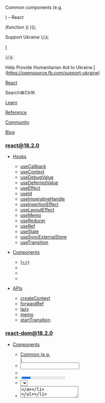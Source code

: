 Common components (e.g. <div>) – React

(function () )();

Support Ukraine 🇺🇦

[

🇺🇦

Help Provide Humanitarian Aid to Ukraine.](https://opensource.fb.com/support-ukraine)

[React](../../../index.html)

Search⌘CtrlK

[Learn](../../../learn.html)

[Reference](../../react.html)

[Community](../../../community.html)

[Blog](../../../blog.html)

[](https://github.com/facebook/react/releases)

### react@18.2.0

*   [Hooks](../../react.html "Hooks")
    
    *   [useCallback](../../react/useCallback.html "useCallback")
    *   [useContext](../../react/useContext.html "useContext")
    *   [useDebugValue](../../react/useDebugValue.html "useDebugValue")
    *   [useDeferredValue](../../react/useDeferredValue.html "useDeferredValue")
    *   [useEffect](../../react/useEffect.html "useEffect")
    *   [useId](../../react/useId.html "useId")
    *   [useImperativeHandle](../../react/useImperativeHandle.html "useImperativeHandle")
    *   [useInsertionEffect](../../react/useInsertionEffect.html "useInsertionEffect")
    *   [useLayoutEffect](../../react/useLayoutEffect.html "useLayoutEffect")
    *   [useMemo](../../react/useMemo.html "useMemo")
    *   [useReducer](../../react/useReducer.html "useReducer")
    *   [useRef](../../react/useRef.html "useRef")
    *   [useState](../../react/useState.html "useState")
    *   [useSyncExternalStore](../../react/useSyncExternalStore.html "useSyncExternalStore")
    *   [useTransition](../../react/useTransition.html "useTransition")
    
*   [Components](../../react/components.html "Components")
    
    *   [<Fragment> (<>)](../../react/Fragment.html "<Fragment> (<>)")
    *   [<Profiler>](../../react/Profiler.html "<Profiler>")
    *   [<StrictMode>](../../react/StrictMode.html "<StrictMode>")
    *   [<Suspense>](../../react/Suspense.html "<Suspense>")
    
*   [APIs](../../react/apis.html "APIs")
    
    *   [createContext](../../react/createContext.html "createContext")
    *   [forwardRef](../../react/forwardRef.html "forwardRef")
    *   [lazy](../../react/lazy.html "lazy")
    *   [memo](../../react/memo.html "memo")
    *   [startTransition](../../react/startTransition.html "startTransition")
    

### react-dom@18.2.0

*   [Components](../components.html "Components")
    
    *   [Common (e.g. <div>)](common.html "Common (e.g. <div>)")
    *   [<input>](input.html "<input>")
    *   [<option>](option.html "<option>")
    *   [<progress>](progress.html "<progress>")
    *   [<select>](select.html "<select>")
    *   [<textarea>](textarea.html "<textarea>")
    
*   [APIs](../../react-dom.html "APIs")
    
    *   [createPortal](../createPortal.html "createPortal")
    *   [flushSync](../flushSync.html "flushSync")
    *   [findDOMNode](../findDOMNode.html "findDOMNode")
    *   [hydrate](../hydrate.html "hydrate")
    *   [render](../render.html "render")
    *   [unmountComponentAtNode](../unmountComponentAtNode.html "unmountComponentAtNode")
    
*   [Client APIs](../client.html "Client APIs")
    
    *   [createRoot](../client/createRoot.html "createRoot")
    *   [hydrateRoot](../client/hydrateRoot.html "hydrateRoot")
    
*   [Server APIs](../server.html "Server APIs")
    
    *   [renderToNodeStream](../server/renderToNodeStream.html "renderToNodeStream")
    *   [renderToPipeableStream](../server/renderToPipeableStream.html "renderToPipeableStream")
    *   [renderToReadableStream](../server/renderToReadableStream.html "renderToReadableStream")
    *   [renderToStaticMarkup](../server/renderToStaticMarkup.html "renderToStaticMarkup")
    *   [renderToStaticNodeStream](../server/renderToStaticNodeStream.html "renderToStaticNodeStream")
    *   [renderToString](../server/renderToString.html "renderToString")
    

### Legacy APIs

*   [Legacy React APIs](../../react/legacy.html "Legacy React APIs")
    
    *   [Children](../../react/Children.html "Children")
    *   [cloneElement](../../react/cloneElement.html "cloneElement")
    *   [Component](../../react/Component.html "Component")
    *   [createElement](../../react/createElement.html "createElement")
    *   [createFactory](../../react/createFactory.html "createFactory")
    *   [createRef](../../react/createRef.html "createRef")
    *   [isValidElement](../../react/isValidElement.html "isValidElement")
    *   [PureComponent](../../react/PureComponent.html "PureComponent")
    

Is this page useful?

[API Reference](../../react.html)

[Components](../components.html)

Common components (e.g. <div>)[](#undefined "Link for this heading")
====================================================================

All built-in browser components, such as [`<div>`](https://developer.mozilla.org/en-US/docs/Web/HTML/Element/div), support some common props and events.

*   [Reference](#reference)
    *   [Common components (e.g. `<div>`)](#common)
    *   [`ref` callback function](#ref-callback)
    *   [React event object](#react-event-object)
    *   [`AnimationEvent` handler function](#animationevent-handler)
    *   [`ClipboardEvent` handler function](#clipboadevent-handler)
    *   [`CompositionEvent` handler function](#compositionevent-handler)
    *   [`DragEvent` handler function](#dragevent-handler)
    *   [`FocusEvent` handler function](#focusevent-handler)
    *   [`Event` handler function](#event-handler)
    *   [`InputEvent` handler function](#inputevent-handler)
    *   [`KeyboardEvent` handler function](#keyboardevent-handler)
    *   [`MouseEvent` handler function](#mouseevent-handler)
    *   [`PointerEvent` handler function](#pointerevent-handler)
    *   [`TouchEvent` handler function](#touchevent-handler)
    *   [`TransitionEvent` handler function](#transitionevent-handler)
    *   [`UIEvent` handler function](#uievent-handler)
    *   [`WheelEvent` handler function](#wheelevent-handler)
*   [Usage](#usage)
    *   [Applying CSS styles](#applying-css-styles)
    *   [Manipulating a DOM node with a ref](#manipulating-a-dom-node-with-a-ref)
    *   [Dangerously setting the inner HTML](#dangerously-setting-the-inner-html)
    *   [Handling mouse events](#handling-mouse-events)
    *   [Handling pointer events](#handling-pointer-events)
    *   [Handling focus events](#handling-focus-events)
    *   [Handling keyboard events](#handling-keyboard-events)

* * *

Reference[](#reference "Link for Reference ")
---------------------------------------------

### Common components (e.g. `<div>`)[](#common "Link for this heading")

    <div className="wrapper">Some content</div>

[See more examples below.](#usage)

#### Props[](#common-props "Link for Props ")

These special React props are supported for all built-in components:

*   `children`: A React node (an element, a string, a number, [a portal,](../createPortal.html) an empty node like `null`, `undefined` and booleans, or an array of other React nodes). Specifies the content inside the component. When you use JSX, you will usually specify the `children` prop implicitly by nesting tags like `<div><span /></div>`.
    
*   `dangerouslySetInnerHTML`: An object of the form `` with a raw HTML string inside. Overrides the [`innerHTML`](https://developer.mozilla.org/en-US/docs/Web/API/Element/innerHTML) property of the DOM node and displays the passed HTML inside. This should be used with extreme caution! If the HTML inside isn’t trusted (for example, if it’s based on user data), you risk introducing an [XSS](https://en.wikipedia.org/wiki/Cross-site_scripting) vulnerability. [Read more about using `dangerouslySetInnerHTML`.](#dangerously-setting-the-inner-html)
    
*   `ref`: A ref object from [`useRef`](../../react/useRef.html) or [`createRef`](../../react/createRef.html), or a [`ref` callback function,](#ref-callback) or a string for [legacy refs.](https://reactjs.org/docs/refs-and-the-dom.html#legacy-api-string-refs) Your ref will be filled with the DOM element for this node. [Read more about manipulating the DOM with refs.](#manipulating-a-dom-node-with-a-ref)
    
*   `suppressContentEditableWarning`: A boolean. If `true`, suppresses the warning that React shows for elements that both have `children` and `contentEditable=` (which normally do not work together). Use this if you’re building a text input library that manages the `contentEditable` content manually.
    
*   `suppressHydrationWarning`: A boolean. If you use [server rendering,](../server.html) normally there is a warning when the server and the client render different content. In some rare cases (like timestamps), it is very hard or impossible to guarantee an exact match. If you set `suppressHydrationWarning` to `true`, React will not warn you about mismatches in the attributes and the content of that element. It only works one level deep, and is intended to be used as an escape hatch. Don’t overuse it. [Read about suppressing hydration errors.](../client/hydrateRoot.html#suppressing-unavoidable-hydration-mismatch-errors)
    
*   `style`: An object with CSS styles, for example ``. Similarly to the DOM [`style`](https://developer.mozilla.org/en-US/docs/Web/API/HTMLElement/style) property, the CSS property names need to be written as `camelCase`, for example `fontWeight` instead of `font-weight`. You can pass strings or numbers as values. If you pass a number, like `width: 100`, React will automatically append `px` (“pixels”) to the value unless it’s a [unitless property.](https://github.com/facebook/react/blob/81d4ee9ca5c405dce62f64e61506b8e155f38d8d/packages/react-dom-bindings/src/shared/CSSProperty.js#L8-L57) We recommend using `style` only for dynamic styles where you don’t know the style values ahead of time. In other cases, applying plain CSS classes with `className` is more efficient. [Read more about `className` and `style`.](#applying-css-styles)
    

These standard DOM props are also supported for all built-in components:

*   [`accessKey`](https://developer.mozilla.org/en-US/docs/Web/HTML/Global_attributes/accesskey): A string. Specifies a keyboard shortcut for the element. [Not generally recommended.](https://developer.mozilla.org/en-US/docs/Web/HTML/Global_attributes/accesskey#accessibility_concerns)
*   [`aria-*`](https://developer.mozilla.org/en-US/docs/Web/Accessibility/ARIA/Attributes): ARIA attributes let you specify the accessibility tree information for this element. See [ARIA attributes](https://developer.mozilla.org/en-US/docs/Web/Accessibility/ARIA/Attributes) for a complete reference. In React, all ARIA attribute names are exactly the same as in HTML.
*   [`autoCapitalize`](https://developer.mozilla.org/en-US/docs/Web/HTML/Global_attributes/autocapitalize): A string. Specifies whether and how the user input should be capitalized.
*   [`className`](https://developer.mozilla.org/en-US/docs/Web/API/Element/className): A string. Specifies the element’s CSS class name. [Read more about applying CSS styles.](#applying-css-styles)
*   [`contentEditable`](https://developer.mozilla.org/en-US/docs/Web/HTML/Global_attributes/contenteditable): A boolean. If `true`, the browser lets the user edit the rendered element directly. This is used to implement rich text input libraries like [Lexical.](https://lexical.dev/) React warns if you try to pass React children to an element with `contentEditable=` because React will not be able to update its content after user edits.
*   [`data-*`](https://developer.mozilla.org/en-US/docs/Web/HTML/Global_attributes/data-*): Data attributes let you attach some string data to the element, for example `data-fruit="banana"`. In React, they are not commonly used because you would usually read data from props or state instead.
*   [`dir`](https://developer.mozilla.org/en-US/docs/Web/HTML/Global_attributes/dir): Either `'ltr'` or `'rtl'`. Specifies the text direction of the element.
*   [`draggable`](https://developer.mozilla.org/en-US/docs/Web/HTML/Global_attributes/draggable): A boolean. Specifies whether the element is draggable. Part of [HTML Drag and Drop API.](https://developer.mozilla.org/en-US/docs/Web/API/HTML_Drag_and_Drop_API)
*   [`enterKeyHint`](https://developer.mozilla.org/en-US/docs/Web/API/HTMLElement/enterKeyHint): A string. Specifies which action to present for the enter key on virtual keyboards.
*   [`htmlFor`](https://developer.mozilla.org/en-US/docs/Web/API/HTMLLabelElement/htmlFor): A string. For [`<label>`](https://developer.mozilla.org/en-US/docs/Web/HTML/Element/label) and [`<output>`](https://developer.mozilla.org/en-US/docs/Web/HTML/Element/output), lets you [associate the label with some control.](input.html#providing-a-label-for-an-input) Same as [`for` HTML attribute.](https://developer.mozilla.org/en-US/docs/Web/HTML/Attributes/for) React uses the standard DOM property names (`htmlFor`) instead of HTML attribute names.
*   [`hidden`](https://developer.mozilla.org/en-US/docs/Web/HTML/Global_attributes/hidden): A boolean or a string. Specifies whether the element should be hidden.
*   [`id`](https://developer.mozilla.org/en-US/docs/Web/HTML/Global_attributes/id): A string. Specifies a unique identifier for this element, which can be used to find it later or connect it with other elements. Generate it with [`useId`](../../react/useId.html) to avoid clashes between multiple instances of the same component.
*   [`is`](https://developer.mozilla.org/en-US/docs/Web/HTML/Global_attributes/is): A string. If specified, the component will behave like a [custom element.](../components.html#custom-html-elements)
*   [`inputMode`](https://developer.mozilla.org/en-US/docs/Web/HTML/Global_attributes/inputmode): A string. Specifies what kind of keyboard to display (for example, text, number or telephone).
*   [`itemProp`](https://developer.mozilla.org/en-US/docs/Web/HTML/Global_attributes/itemprop): A string. Specifies which property the element represents for structured data crawlers.
*   [`lang`](https://developer.mozilla.org/en-US/docs/Web/HTML/Global_attributes/lang): A string. Specifies the language of the element.
*   [`onAnimationEnd`](https://developer.mozilla.org/en-US/docs/Web/API/Element/animationend_event): An [`AnimationEvent` handler](#animationevent-handler) function. Fires when a CSS animation completes.
*   `onAnimationEndCapture`: A version of `onAnimationEnd` that fires in the [capture phase.](../../../learn/responding-to-events.html#capture-phase-events)
*   [`onAnimationIteration`](https://developer.mozilla.org/en-US/docs/Web/API/Element/animationiteration_event): An [`AnimationEvent` handler](#animationevent-handler) function. Fires when an iteration of a CSS animation ends, and another one begins.
*   `onAnimationIterationCapture`: A version of `onAnimationIteration` that fires in the [capture phase.](../../../learn/responding-to-events.html#capture-phase-events)
*   [`onAnimationStart`](https://developer.mozilla.org/en-US/docs/Web/API/Element/animationstart_event): An [`AnimationEvent` handler](#animationevent-handler) function. Fires when a CSS animation starts.
*   `onAnimationStartCapture`: `onAnimationStart`, but fires in the [capture phase.](../../../learn/responding-to-events.html#capture-phase-events)
*   [`onAuxClick`](https://developer.mozilla.org/en-US/docs/Web/API/Element/auxclick_event): A [`MouseEvent` handler](#mouseevent-handler) function. Fires when a non-primary pointer button was clicked.
*   `onAuxClickCapture`: A version of `onAuxClick` that fires in the [capture phase.](../../../learn/responding-to-events.html#capture-phase-events)
*   `onBeforeInput`: An [`InputEvent` handler](#inputevent-handler) function. Fires before the value of an editable element is modified. React does _not_ yet use the native [`beforeinput`](https://developer.mozilla.org/en-US/docs/Web/API/HTMLElement/beforeinput_event) event, and instead attempts to polyfill it using other events.
*   `onBeforeInputCapture`: A version of `onBeforeInput` that fires in the [capture phase.](../../../learn/responding-to-events.html#capture-phase-events)
*   `onBlur`: A [`FocusEvent` handler](#focusevent-handler) function. Fires when an element lost focus. Unlike the built-in browser [`blur`](https://developer.mozilla.org/en-US/docs/Web/API/Element/blur_event) event, in React the `onBlur` event bubbles.
*   `onBlurCapture`: A version of `onBlur` that fires in the [capture phase.](../../../learn/responding-to-events.html#capture-phase-events)
*   [`onClick`](https://developer.mozilla.org/en-US/docs/Web/API/Element/click_event): A [`MouseEvent` handler](#mouseevent-handler) function. Fires when the primary button was clicked on the pointing device.
*   `onClickCapture`: A version of `onClick` that fires in the [capture phase.](../../../learn/responding-to-events.html#capture-phase-events)
*   [`onCompositionStart`](https://developer.mozilla.org/en-US/docs/Web/API/Element/compositionstart_event): A [`CompositionEvent` handler](#compositionevent-handler) function. Fires when an [input method editor](https://developer.mozilla.org/en-US/docs/Glossary/Input_method_editor) starts a new composition session.
*   `onCompositionStartCapture`: A version of `onCompositionStart` that fires in the [capture phase.](../../../learn/responding-to-events.html#capture-phase-events)
*   [`onCompositionEnd`](https://developer.mozilla.org/en-US/docs/Web/API/Element/compositionend_event): A [`CompositionEvent` handler](#compositionevent-handler) function. Fires when an [input method editor](https://developer.mozilla.org/en-US/docs/Glossary/Input_method_editor) completes or cancels a composition session.
*   `onCompositionEndCapture`: A version of `onCompositionEnd` that fires in the [capture phase.](../../../learn/responding-to-events.html#capture-phase-events)
*   [`onCompositionUpdate`](https://developer.mozilla.org/en-US/docs/Web/API/Element/compositionupdate_event): A [`CompositionEvent` handler](#compositionevent-handler) function. Fires when an [input method editor](https://developer.mozilla.org/en-US/docs/Glossary/Input_method_editor) receives a new character.
*   `onCompositionUpdateCapture`: A version of `onCompositionUpdate` that fires in the [capture phase.](../../../learn/responding-to-events.html#capture-phase-events)
*   [`onContextMenu`](https://developer.mozilla.org/en-US/docs/Web/API/Element/contextmenu_event): A [`MouseEvent` handler](#mouseevent-handler) function. Fires when the user tries to open a context menu.
*   `onContextMenuCapture`: A version of `onContextMenu` that fires in the [capture phase.](../../../learn/responding-to-events.html#capture-phase-events)
*   [`onCopy`](https://developer.mozilla.org/en-US/docs/Web/API/Element/copy_event): A [`ClipboardEvent` handler](#clipboardevent-handler) function. Fires when the user tries to copy something into the clipboard.
*   `onCopyCapture`: A version of `onCopy` that fires in the [capture phase.](../../../learn/responding-to-events.html#capture-phase-events)
*   [`onCut`](https://developer.mozilla.org/en-US/docs/Web/API/Element/cut_event): A [`ClipboardEvent` handler](#clipboardevent-handler) function. Fires when the user tries to cut something into the clipboard.
*   `onCutCapture`: A version of `onCut` that fires in the [capture phase.](../../../learn/responding-to-events.html#capture-phase-events)
*   `onDoubleClick`: A [`MouseEvent` handler](#mouseevent-handler) function. Fires when the user clicks twice. Corresponds to the browser [`dblclick` event.](https://developer.mozilla.org/en-US/docs/Web/API/Element/dblclick_event)
*   `onDoubleClickCapture`: A version of `onDoubleClick` that fires in the [capture phase.](../../../learn/responding-to-events.html#capture-phase-events)
*   [`onDrag`](https://developer.mozilla.org/en-US/docs/Web/API/HTMLElement/drag_event): A [`DragEvent` handler](#dragevent-handler) function. Fires while the user is dragging something.
*   `onDragCapture`: A version of `onDrag` that fires in the [capture phase.](../../../learn/responding-to-events.html#capture-phase-events)
*   [`onDragEnd`](https://developer.mozilla.org/en-US/docs/Web/API/HTMLElement/dragend_event): A [`DragEvent` handler](#dragevent-handler) function. Fires when the user stops dragging something.
*   `onDragEndCapture`: A version of `onDragEnd` that fires in the [capture phase.](../../../learn/responding-to-events.html#capture-phase-events)
*   [`onDragEnter`](https://developer.mozilla.org/en-US/docs/Web/API/HTMLElement/dragenter_event): A [`DragEvent` handler](#dragevent-handler) function. Fires when the dragged content enters a valid drop target.
*   `onDragEnterCapture`: A version of `onDragEnter` that fires in the [capture phase.](../../../learn/responding-to-events.html#capture-phase-events)
*   [`onDragOver`](https://developer.mozilla.org/en-US/docs/Web/API/HTMLElement/dragover_event): A [`DragEvent` handler](#dragevent-handler) function. Fires on a valid drop target while the dragged content is dragged over it. You must call `e.preventDefault()` here to allow dropping.
*   `onDragOverCapture`: A version of `onDragOver` that fires in the [capture phase.](../../../learn/responding-to-events.html#capture-phase-events)
*   [`onDragStart`](https://developer.mozilla.org/en-US/docs/Web/API/HTMLElement/dragstart_event): A [`DragEvent` handler](#dragevent-handler) function. Fires when the user starts dragging an element.
*   `onDragStartCapture`: A version of `onDragStart` that fires in the [capture phase.](../../../learn/responding-to-events.html#capture-phase-events)
*   [`onDrop`](https://developer.mozilla.org/en-US/docs/Web/API/HTMLElement/drop_event): A [`DragEvent` handler](#dragevent-handler) function. Fires when something is dropped on a valid drop target.
*   `onDropCapture`: A version of `onDrop` that fires in the [capture phase.](../../../learn/responding-to-events.html#capture-phase-events)
*   `onFocus`: A [`FocusEvent` handler](#focusevent-handler) function. Fires when an element lost focus. Unlike the built-in browser [`focus`](https://developer.mozilla.org/en-US/docs/Web/API/Element/focus_event) event, in React the `onFocus` event bubbles.
*   `onFocusCapture`: A version of `onFocus` that fires in the [capture phase.](../../../learn/responding-to-events.html#capture-phase-events)
*   [`onGotPointerCapture`](https://developer.mozilla.org/en-US/docs/Web/API/Element/gotpointercapture_event): A [`PointerEvent` handler](#pointerevent-handler) function. Fires when an element programmatically captures a pointer.
*   `onGotPointerCaptureCapture`: A version of `onGotPointerCapture` that fires in the [capture phase.](../../../learn/responding-to-events.html#capture-phase-events)
*   [`onKeyDown`](https://developer.mozilla.org/en-US/docs/Web/API/Element/keydown_event): A [`KeyboardEvent` handler](#pointerevent-handler) function. Fires when a key is pressed.
*   `onKeyDownCapture`: A version of `onKeyDown` that fires in the [capture phase.](../../../learn/responding-to-events.html#capture-phase-events)
*   [`onKeyPress`](https://developer.mozilla.org/en-US/docs/Web/API/Element/keypress_event): A [`KeyboardEvent` handler](#pointerevent-handler) function. Deprecated. Use `onKeyDown` or `onBeforeInput` instead.
*   `onKeyPressCapture`: A version of `onKeyPress` that fires in the [capture phase.](../../../learn/responding-to-events.html#capture-phase-events)
*   [`onKeyUp`](https://developer.mozilla.org/en-US/docs/Web/API/Element/keyup_event): A [`KeyboardEvent` handler](#pointerevent-handler) function. Fires when a key is released.
*   `onKeyUpCapture`: A version of `onKeyUp` that fires in the [capture phase.](../../../learn/responding-to-events.html#capture-phase-events)
*   [`onLostPointerCapture`](https://developer.mozilla.org/en-US/docs/Web/API/Element/lostpointercapture_event): A [`PointerEvent` handler](#pointerevent-handler) function. Fires when an element stops capturing a pointer.
*   `onLostPointerCaptureCapture`: A version of `onLostPointerCapture` that fires in the [capture phase.](../../../learn/responding-to-events.html#capture-phase-events)
*   [`onMouseDown`](https://developer.mozilla.org/en-US/docs/Web/API/Element/mousedown_event): A [`MouseEvent` handler](#mouseevent-handler) function. Fires when the pointer is pressed down.
*   `onMouseDownCapture`: A version of `onMouseDown` that fires in the [capture phase.](../../../learn/responding-to-events.html#capture-phase-events)
*   [`onMouseEnter`](https://developer.mozilla.org/en-US/docs/Web/API/Element/mouseenter_event): A [`MouseEvent` handler](#mouseevent-handler) function. Fires when the pointer moves inside an element. Does not have a capture phase. Instead, `onMouseLeave` and `onMouseEnter` propagate from the element being left to the one being entered.
*   [`onMouseLeave`](https://developer.mozilla.org/en-US/docs/Web/API/Element/mouseleave_event): A [`MouseEvent` handler](#mouseevent-handler) function. Fires when the pointer moves outside an element. Does not have a capture phase. Instead, `onMouseLeave` and `onMouseEnter` propagate from the element being left to the one being entered.
*   [`onMouseMove`](https://developer.mozilla.org/en-US/docs/Web/API/Element/mousemove_event): A [`MouseEvent` handler](#mouseevent-handler) function. Fires when the pointer changes coordinates.
*   `onMouseMoveCapture`: A version of `onMouseMove` that fires in the [capture phase.](../../../learn/responding-to-events.html#capture-phase-events)
*   [`onMouseOut`](https://developer.mozilla.org/en-US/docs/Web/API/Element/mouseout_event): A [`MouseEvent` handler](#mouseevent-handler) function. Fires when the pointer moves outside an element, or if it moves into a child element.
*   `onMouseOutCapture`: A version of `onMouseOut` that fires in the [capture phase.](../../../learn/responding-to-events.html#capture-phase-events)
*   [`onMouseUp`](https://developer.mozilla.org/en-US/docs/Web/API/Element/mouseup_event): A [`MouseEvent` handler](#mouseevent-handler) function. Fires when the pointer is released.
*   `onMouseUpCapture`: A version of `onMouseUp` that fires in the [capture phase.](../../../learn/responding-to-events.html#capture-phase-events)
*   [`onPointerCancel`](https://developer.mozilla.org/en-US/docs/Web/API/Element/pointercancel_event): A [`PointerEvent` handler](#pointerevent-handler) function. Fires when the browser cancels a pointer interaction.
*   `onPointerCancelCapture`: A version of `onPointerCancel` that fires in the [capture phase.](../../../learn/responding-to-events.html#capture-phase-events)
*   [`onPointerDown`](https://developer.mozilla.org/en-US/docs/Web/API/Element/pointerdown_event): A [`PointerEvent` handler](#pointerevent-handler) function. Fires when a pointer becomes active.
*   `onPointerDownCapture`: A version of `onPointerDown` that fires in the [capture phase.](../../../learn/responding-to-events.html#capture-phase-events)
*   [`onPointerEnter`](https://developer.mozilla.org/en-US/docs/Web/API/Element/pointerenter_event): A [`PointerEvent` handler](#pointerevent-handler) function. Fires when a pointer moves inside an element. Does not have a capture phase. Instead, `onPointerLeave` and `onPointerEnter` propagate from the element being left to the one being entered.
*   [`onPointerLeave`](https://developer.mozilla.org/en-US/docs/Web/API/Element/pointerleave_event): A [`PointerEvent` handler](#pointerevent-handler) function. Fires when a pointer moves outside an element. Does not have a capture phase. Instead, `onPointerLeave` and `onPointerEnter` propagate from the element being left to the one being entered.
*   [`onPointerMove`](https://developer.mozilla.org/en-US/docs/Web/API/Element/pointermove_event): A [`PointerEvent` handler](#pointerevent-handler) function. Fires when a pointer changes coordinates.
*   `onPointerMoveCapture`: A version of `onPointerMove` that fires in the [capture phase.](../../../learn/responding-to-events.html#capture-phase-events)
*   [`onPointerOut`](https://developer.mozilla.org/en-US/docs/Web/API/Element/pointerout_event): A [`PointerEvent` handler](#pointerevent-handler) function. Fires when a pointer moves outside an element, if the pointer interaction is cancelled, and [a few other reasons.](https://developer.mozilla.org/en-US/docs/Web/API/Element/pointerout_event)
*   `onPointerOutCapture`: A version of `onPointerOut` that fires in the [capture phase.](../../../learn/responding-to-events.html#capture-phase-events)
*   [`onPointerUp`](https://developer.mozilla.org/en-US/docs/Web/API/Element/pointerup_event): A [`PointerEvent` handler](#pointerevent-handler) function. Fires when a pointer is no longer active.
*   `onPointerUpCapture`: A version of `onPointerUp` that fires in the [capture phase.](../../../learn/responding-to-events.html#capture-phase-events)
*   [`onPaste`](https://developer.mozilla.org/en-US/docs/Web/API/Element/paste_event): A [`ClipboardEvent` handler](#clipboardevent-handler) function. Fires when the user tries to paste something from the clipboard.
*   `onPasteCapture`: A version of `onPaste` that fires in the [capture phase.](../../../learn/responding-to-events.html#capture-phase-events)
*   [`onScroll`](https://developer.mozilla.org/en-US/docs/Web/API/Element/scroll_event): An [`Event` handler](#event-handler) function. Fires when an element has been scrolled. This event does not bubble.
*   `onScrollCapture`: A version of `onScroll` that fires in the [capture phase.](../../../learn/responding-to-events.html#capture-phase-events)
*   [`onSelect`](https://developer.mozilla.org/en-US/docs/Web/API/HTMLInputElement/select_event): An [`Event` handler](#event-handler) function. Fires after the selection inside an editable element like an input changes. React extends the `onSelect` event to work for `contentEditable=` elements as well. In addition, React extends it to fire for empty selection and on edits (which may affect the selection).
*   `onSelectCapture`: A version of `onSelect` that fires in the [capture phase.](../../../learn/responding-to-events.html#capture-phase-events)
*   [`onTouchCancel`](https://developer.mozilla.org/en-US/docs/Web/API/Element/touchcancel_event): A [`TouchEvent` handler](#touchevent-handler) function. Fires when the browser cancels a touch interaction.
*   `onTouchCancelCapture`: A version of `onTouchCancel` that fires in the [capture phase.](../../../learn/responding-to-events.html#capture-phase-events)
*   [`onTouchEnd`](https://developer.mozilla.org/en-US/docs/Web/API/Element/touchend_event): A [`TouchEvent` handler](#touchevent-handler) function. Fires when one or more touch points are removed.
*   `onTouchEndCapture`: A version of `onTouchEnd` that fires in the [capture phase.](../../../learn/responding-to-events.html#capture-phase-events)
*   [`onTouchMove`](https://developer.mozilla.org/en-US/docs/Web/API/Element/touchmove_event): A [`TouchEvent` handler](#touchevent-handler) function. Fires one or more touch points are moved.
*   `onTouchMoveCapture`: A version of `onTouchMove` that fires in the [capture phase.](../../../learn/responding-to-events.html#capture-phase-events)
*   [`onTouchStart`](https://developer.mozilla.org/en-US/docs/Web/API/Element/touchstart_event): A [`TouchEvent` handler](#touchevent-handler) function. Fires when one or more touch points are placed.
*   `onTouchStartCapture`: A version of `onTouchStart` that fires in the [capture phase.](../../../learn/responding-to-events.html#capture-phase-events)
*   [`onTransitionEnd`](https://developer.mozilla.org/en-US/docs/Web/API/Element/transitionend_event): A [`TransitionEvent` handler](#transitionevent-handler) function. Fires when a CSS transition completes.
*   `onTransitionEndCapture`: A version of `onTransitionEnd` that fires in the [capture phase.](../../../learn/responding-to-events.html#capture-phase-events)
*   [`onWheel`](https://developer.mozilla.org/en-US/docs/Web/API/Element/wheel_event): A [`WheelEvent` handler](#wheelevent-handler) function. Fires when the user rotates a wheel button.
*   `onWheelCapture`: A version of `onWheel` that fires in the [capture phase.](../../../learn/responding-to-events.html#capture-phase-events)
*   [`role`](https://developer.mozilla.org/en-US/docs/Web/Accessibility/ARIA/Roles): A string. Specifies the element role explicitly for assistive technologies. nt.
*   [`slot`](https://developer.mozilla.org/en-US/docs/Web/Accessibility/ARIA/Roles): A string. Specifies the slot name when using shadow DOM. In React, an equivalent pattern is typically achieved by passing JSX as props, for example `<Layout left= />`.
*   [`spellCheck`](https://developer.mozilla.org/en-US/docs/Web/HTML/Global_attributes/spellcheck): A boolean or null. If explicitly set to `true` or `false`, enables or disables spellchecking.
*   [`tabIndex`](https://developer.mozilla.org/en-US/docs/Web/HTML/Global_attributes/tabindex): A number. Overrides the default Tab button behavior. [Avoid using values other than `-1` and `0`.](https://www.tpgi.com/using-the-tabindex-attribute/)
*   [`title`](https://developer.mozilla.org/en-US/docs/Web/HTML/Global_attributes/title): A string. Specifies the tooltip text for the element.
*   [`translate`](https://developer.mozilla.org/en-US/docs/Web/HTML/Global_attributes/translate): Either `'yes'` or `'no'`. Passing `'no'` excludes the element content from being translated.

You can also pass custom attributes as props, for example `mycustomprop="someValue"`. This can be useful when integrating with third-party libraries. The custom attribute name must be lowercase and must not start with `on`. The value will be converted to a string. If you pass `null` or `undefined`, the custom attribute will be removed.

These events fire only for the [`<form>`](https://developer.mozilla.org/en-US/docs/Web/HTML/Element/form) elements:

*   [`onReset`](https://developer.mozilla.org/en-US/docs/Web/API/HTMLFormElement/reset_event): An [`Event` handler](#event-handler) function. Fires when a form gets reset.
*   `onResetCapture`: A version of `onReset` that fires in the [capture phase.](../../../learn/responding-to-events.html#capture-phase-events)
*   [`onSubmit`](https://developer.mozilla.org/en-US/docs/Web/API/HTMLFormElement/submit_event): An [`Event` handler](#event-handler) function. Fires when a form gets submitted.
*   `onSubmitCapture`: A version of `onSubmit` that fires in the [capture phase.](../../../learn/responding-to-events.html#capture-phase-events)

These events fire only for the [`<dialog>`](https://developer.mozilla.org/en-US/docs/Web/HTML/Element/dialog) elements. Unlike browser events, they bubble in React:

*   [`onCancel`](https://developer.mozilla.org/en-US/docs/Web/API/HTMLDialogElement/cancel_event): An [`Event` handler](#event-handler) function. Fires when the user tries to dismiss the dialog.
*   `onCancelCapture`: A version of `onCancel` that fires in the [capture phase.](../../../learn/responding-to-events.html#capture-phase-events) capture-phase-events)
*   [`onClose`](https://developer.mozilla.org/en-US/docs/Web/API/HTMLDialogElement/close_event): An [`Event` handler](#event-handler) function. Fires when a dialog has been closed.
*   `onCloseCapture`: A version of `onClose` that fires in the [capture phase.](../../../learn/responding-to-events.html#capture-phase-events)

These events fire only for the [`<details>`](https://developer.mozilla.org/en-US/docs/Web/HTML/Element/details) elements. Unlike browser events, they bubble in React:

*   [`onToggle`](https://developer.mozilla.org/en-US/docs/Web/API/HTMLDetailsElement/toggle_event): An [`Event` handler](#event-handler) function. Fires when the user toggles the details.
*   `onToggleCapture`: A version of `onToggle` that fires in the [capture phase.](../../../learn/responding-to-events.html#capture-phase-events) capture-phase-events)

These events fire for [`<img>`](https://developer.mozilla.org/en-US/docs/Web/HTML/Element/img), [`<iframe>`](https://developer.mozilla.org/en-US/docs/Web/HTML/Element/iframe), [`<object>`](https://developer.mozilla.org/en-US/docs/Web/HTML/Element/object), [`<embed>`](https://developer.mozilla.org/en-US/docs/Web/HTML/Element/embed), [`<link>`](https://developer.mozilla.org/en-US/docs/Web/HTML/Element/link), and [SVG `<image>`](https://developer.mozilla.org/en-US/docs/Web/SVG/Tutorial/SVG_Image_Tag) elements. Unlike browser events, they bubble in React:

*   `onLoad`: An [`Event` handler](#event-handler) function. Fires when the resource has loaded.
*   `onLoadCapture`: A version of `onLoad` that fires in the [capture phase.](../../../learn/responding-to-events.html#capture-phase-events)
*   [`onError`](https://developer.mozilla.org/en-US/docs/Web/API/HTMLMediaElement/error_event): An [`Event` handler](#event-handler) function. Fires when the resource could not be loaded.
*   `onErrorCapture`: A version of `onError` that fires in the [capture phase.](../../../learn/responding-to-events.html#capture-phase-events)

These events fire for resources like [`<audio>`](https://developer.mozilla.org/en-US/docs/Web/HTML/Element/audio) and [`<video>`](https://developer.mozilla.org/en-US/docs/Web/HTML/Element/video). Unlike browser events, they bubble in React:

*   [`onAbort`](https://developer.mozilla.org/en-US/docs/Web/API/HTMLMediaElement/abort_event): An [`Event` handler](#event-handler) function. Fires when the resource has not fully loaded, but not due to an error.
*   `onAbortCapture`: A version of `onAbort` that fires in the [capture phase.](../../../learn/responding-to-events.html#capture-phase-events)
*   [`onCanPlay`](https://developer.mozilla.org/en-US/docs/Web/API/HTMLMediaElement/canplay_event): An [`Event` handler](#event-handler) function. Fires when there’s enough data to start playing, but not enough to play to the end without buffering.
*   `onCanPlayCapture`: A version of `onCanPlay` that fires in the [capture phase.](../../../learn/responding-to-events.html#capture-phase-events)
*   [`onCanPlayThrough`](https://developer.mozilla.org/en-US/docs/Web/API/HTMLMediaElement/canplaythrough_event): An [`Event` handler](#event-handler) function. Fires when there’s enough data that it’s likely possible to start playing without buffering until the end.
*   `onCanPlayThroughCapture`: A version of `onCanPlayThrough` that fires in the [capture phase.](../../../learn/responding-to-events.html#capture-phase-events)
*   [`onDurationChange`](https://developer.mozilla.org/en-US/docs/Web/API/HTMLMediaElement/durationchange_event): An [`Event` handler](#event-handler) function. Fires when the media duration has updated.
*   `onDurationChangeCapture`: A version of `onDurationChange` that fires in the [capture phase.](../../../learn/responding-to-events.html#capture-phase-events)
*   [`onEmptied`](https://developer.mozilla.org/en-US/docs/Web/API/HTMLMediaElement/emptied_event): An [`Event` handler](#event-handler) function. Fires when the media has become empty.
*   `onEmptiedCapture`: A version of `onEmptied` that fires in the [capture phase.](../../../learn/responding-to-events.html#capture-phase-events)
*   [`onEncrypted`](https://w3c.github.io/encrypted-media/#dom-evt-encrypted): An [`Event` handler](#event-handler) function. Fires when the browser encounters encrypted media.
*   `onEncryptedCapture`: A version of `onEncrypted` that fires in the [capture phase.](../../../learn/responding-to-events.html#capture-phase-events)
*   [`onEnded`](https://developer.mozilla.org/en-US/docs/Web/API/HTMLMediaElement/ended_event): An [`Event` handler](#event-handler) function. Fires when the playback stops because there’s nothing left to play.
*   `onEndedCapture`: A version of `onEnded` that fires in the [capture phase.](../../../learn/responding-to-events.html#capture-phase-events)
*   [`onError`](https://developer.mozilla.org/en-US/docs/Web/API/HTMLMediaElement/error_event): An [`Event` handler](#event-handler) function. Fires when the resource could not be loaded.
*   `onErrorCapture`: A version of `onError` that fires in the [capture phase.](../../../learn/responding-to-events.html#capture-phase-events)
*   [`onLoadedData`](https://developer.mozilla.org/en-US/docs/Web/API/HTMLMediaElement/loadeddata_event): An [`Event` handler](#event-handler) function. Fires when the current playback frame has loaded.
*   `onLoadedDataCapture`: A version of `onLoadedData` that fires in the [capture phase.](../../../learn/responding-to-events.html#capture-phase-events)
*   [`onLoadedMetadata`](https://developer.mozilla.org/en-US/docs/Web/API/HTMLMediaElement/loadedmetadata_event): An [`Event` handler](#event-handler) function. Fires when metadata has loaded.
*   `onLoadedMetadataCapture`: A version of `onLoadedMetadata` that fires in the [capture phase.](../../../learn/responding-to-events.html#capture-phase-events)
*   [`onLoadStart`](https://developer.mozilla.org/en-US/docs/Web/API/HTMLMediaElement/loadstart_event): An [`Event` handler](#event-handler) function. Fires when the browser started loading the resource.
*   `onLoadStartCapture`: A version of `onLoadStart` that fires in the [capture phase.](../../../learn/responding-to-events.html#capture-phase-events)
*   [`onPause`](https://developer.mozilla.org/en-US/docs/Web/API/HTMLMediaElement/pause_event): An [`Event` handler](#event-handler) function. Fires when the media was paused.
*   `onPauseCapture`: A version of `onPause` that fires in the [capture phase.](../../../learn/responding-to-events.html#capture-phase-events)
*   [`onPlay`](https://developer.mozilla.org/en-US/docs/Web/API/HTMLMediaElement/play_event): An [`Event` handler](#event-handler) function. Fires when the media is no longer paused.
*   `onPlayCapture`: A version of `onPlay` that fires in the [capture phase.](../../../learn/responding-to-events.html#capture-phase-events)
*   [`onPlaying`](https://developer.mozilla.org/en-US/docs/Web/API/HTMLMediaElement/playing_event): An [`Event` handler](#event-handler) function. Fires when the media starts or restarts playing.
*   `onPlayingCapture`: A version of `onPlaying` that fires in the [capture phase.](../../../learn/responding-to-events.html#capture-phase-events)
*   [`onProgress`](https://developer.mozilla.org/en-US/docs/Web/API/HTMLMediaElement/progress_event): An [`Event` handler](#event-handler) function. Fires periodically while the resource is loading.
*   `onProgressCapture`: A version of `onProgress` that fires in the [capture phase.](../../../learn/responding-to-events.html#capture-phase-events)
*   [`onRateChange`](https://developer.mozilla.org/en-US/docs/Web/API/HTMLMediaElement/ratechange_event): An [`Event` handler](#event-handler) function. Fires when playback rate changes.
*   `onRateChangeCapture`: A version of `onRateChange` that fires in the [capture phase.](../../../learn/responding-to-events.html#capture-phase-events)
*   `onResize`: An [`Event` handler](#event-handler) function. Fires when video changes size.
*   `onResizeCapture`: A version of `onResize` that fires in the [capture phase.](../../../learn/responding-to-events.html#capture-phase-events)
*   [`onSeeked`](https://developer.mozilla.org/en-US/docs/Web/API/HTMLMediaElement/seeked_event): An [`Event` handler](#event-handler) function. Fires when a seek operation completes.
*   `onSeekedCapture`: A version of `onSeeked` that fires in the [capture phase.](../../../learn/responding-to-events.html#capture-phase-events)
*   [`onSeeking`](https://developer.mozilla.org/en-US/docs/Web/API/HTMLMediaElement/seeking_event): An [`Event` handler](#event-handler) function. Fires when a seek operation starts.
*   `onSeekingCapture`: A version of `onSeeking` that fires in the [capture phase.](../../../learn/responding-to-events.html#capture-phase-events)
*   [`onStalled`](https://developer.mozilla.org/en-US/docs/Web/API/HTMLMediaElement/stalled_event): An [`Event` handler](#event-handler) function. Fires when the browser is waiting for data but it keeps not loading.
*   `onStalledCapture`: A version of `onStalled` that fires in the [capture phase.](../../../learn/responding-to-events.html#capture-phase-events)
*   [`onSuspend`](https://developer.mozilla.org/en-US/docs/Web/API/HTMLMediaElement/suspend_event): An [`Event` handler](#event-handler) function. Fires when loading the resource was suspended.
*   `onSuspendCapture`: A version of `onSuspend` that fires in the [capture phase.](../../../learn/responding-to-events.html#capture-phase-events)
*   [`onTimeUpdate`](https://developer.mozilla.org/en-US/docs/Web/API/HTMLMediaElement/timeupdate_event): An [`Event` handler](#event-handler) function. Fires when the current playback time updates.
*   `onTimeUpdateCapture`: A version of `onTimeUpdate` that fires in the [capture phase.](../../../learn/responding-to-events.html#capture-phase-events)
*   [`onVolumeChange`](https://developer.mozilla.org/en-US/docs/Web/API/HTMLMediaElement/volumechange_event): An [`Event` handler](#event-handler) function. Fires when the volume has changed.
*   `onVolumeChangeCapture`: A version of `onVolumeChange` that fires in the [capture phase.](../../../learn/responding-to-events.html#capture-phase-events)
*   [`onWaiting`](https://developer.mozilla.org/en-US/docs/Web/API/HTMLMediaElement/waiting_event): An [`Event` handler](#event-handler) function. Fires when the playback stopped due to temporary lack of data.
*   `onWaitingCapture`: A version of `onWaiting` that fires in the [capture phase.](../../../learn/responding-to-events.html#capture-phase-events)

#### Caveats[](#common-caveats "Link for Caveats ")

*   You cannot pass both `children` and `dangerouslySetInnerHTML` at the same time.
*   Some events (like `onAbort` and `onLoad`) don’t bubble in the browser, but bubble in React.

* * *

### `ref` callback function[](#ref-callback "Link for this heading")

Instead of a ref object (like the one returned by [`useRef`](../../react/useRef.html#manipulating-the-dom-with-a-ref)), you may pass a function to the `ref` attribute.

    <div ref= />

[See an example of using the `ref` callback.](../../../learn/manipulating-the-dom-with-refs.html#how-to-manage-a-list-of-refs-using-a-ref-callback)

When the `<div>` DOM node is added to the screen, React will call your `ref` callback with the DOM `node` as the argument. When that `<div>` DOM node is removed, React will call your `ref` callback with `null`.

React will also call your `ref` callback whenever you pass a _different_ `ref` callback. In the above example, `(node) => ` is a different function on every render. When your component re-renders, the _previous_ function will be called with `null` as the argument, and the _next_ function will be called with the DOM node.

#### Parameters[](#ref-callback-parameters "Link for Parameters ")

*   `node`: A DOM node or `null`. React will pass you the DOM node when the ref gets attached, and `null` when the ref gets detached. Unless you pass the same function reference for the `ref` callback on every render, the callback will get temporarily detached and re-attached during every re-render of the component.

#### Returns[](#returns "Link for Returns ")

Do not return anything from the `ref` callback.

* * *

### React event object[](#react-event-object "Link for React event object ")

Your event handlers will receive a _React event object._ It is also sometimes known as a “synthetic event”.

    <button onClick= />

It conforms to the same standard as the underlying DOM events, but fixes some browser inconsistencies.

Some React events do not map directly to the browser’s native events. For example in `onMouseLeave`, `e.nativeEvent` will point to a `mouseout` event. The specific mapping is not part of the public API and may change in the future. If you need the underlying browser event for some reason, read it from `e.nativeEvent`.

#### Properties[](#react-event-object-properties "Link for Properties ")

React event objects implement some of the standard [`Event`](https://developer.mozilla.org/en-US/docs/Web/API/Event) properties:

*   [`bubbles`](https://developer.mozilla.org/en-US/docs/Web/API/Event/bubbles): A boolean. Returns whether the event bubbles through the DOM.
*   [`cancelable`](https://developer.mozilla.org/en-US/docs/Web/API/Event/cancelable): A boolean. Returns whether the event can be canceled.
*   [`currentTarget`](https://developer.mozilla.org/en-US/docs/Web/API/Event/currentTarget): A DOM node. Returns the node to which the current handler is attached in the React tree.
*   [`defaultPrevented`](https://developer.mozilla.org/en-US/docs/Web/API/Event/defaultPrevented): A boolean. Returns whether `preventDefault` was called.
*   [`eventPhase`](https://developer.mozilla.org/en-US/docs/Web/API/Event/eventPhase): A number. Returns which phase the event is currently in.
*   [`isTrusted`](https://developer.mozilla.org/en-US/docs/Web/API/Event/isTrusted): A boolean. Returns whether the event was initiated by user.
*   [`target`](https://developer.mozilla.org/en-US/docs/Web/API/Event/target): A DOM node. Returns the node on which the event has occurred (which could be a distant child).
*   [`timeStamp`](https://developer.mozilla.org/en-US/docs/Web/API/Event/timeStamp): A number. Returns the time when the event occurred.

Additionally, React event objects provide these properties:

*   `nativeEvent`: A DOM [`Event`](https://developer.mozilla.org/en-US/docs/Web/API/Event). The original browser event object.

#### Methods[](#react-event-object-methods "Link for Methods ")

React event objects implement some of the standard [`Event`](https://developer.mozilla.org/en-US/docs/Web/API/Event) methods:

*   [`preventDefault()`](https://developer.mozilla.org/en-US/docs/Web/API/Event/preventDefault): Prevents the default browser action for the event.
*   [`stopPropagation()`](https://developer.mozilla.org/en-US/docs/Web/API/Event/stopPropagation): Stops the event propagation through the React tree.

Additionally, React event objects provide these methods:

*   `isDefaultPrevented()`: Returns a boolean value indicating whether `preventDefault` was called.
*   `isPropagationStopped()`: Returns a boolean value indicating whether `stopPropagation` was called.
*   `persist()`: Not used with React DOM. With React Native, call this to read event’s properties after the event.
*   `isPersistent()`: Not used with React DOM. With React Native, returns whether `persist` has been called.

#### Caveats[](#react-event-object-caveats "Link for Caveats ")

*   The values of `currentTarget`, `eventPhase`, `target`, and `type` reflect the values your React code expects. Under the hood, React attaches event handlers at the root, but this is not reflected in React event objects. For example, `e.currentTarget` may not be the same as the underlying `e.nativeEvent.currentTarget`. For polyfilled events, `e.type` (React event type) may differ from `e.nativeEvent.type` (underlying type).

* * *

### `AnimationEvent` handler function[](#animationevent-handler "Link for this heading")

An event handler type for the [CSS animation](https://developer.mozilla.org/en-US/docs/Web/CSS/CSS_Animations/Using_CSS_animations) events.

    <div  onAnimationStart=/>

#### Parameters[](#animationevent-handler-parameters "Link for Parameters ")

*   `e`: A [React event object](#react-event-object) with these extra [`AnimationEvent`](https://developer.mozilla.org/en-US/docs/Web/API/AnimationEvent) properties:
    *   [`animationName`](https://developer.mozilla.org/en-US/docs/Web/API/AnimationEvent/animationName)
    *   [`elapsedTime`](https://developer.mozilla.org/en-US/docs/Web/API/AnimationEvent/elapsedTime)
    *   [`pseudoElement`](https://developer.mozilla.org/en-US/docs/Web/API/AnimationEvent)

* * *

### `ClipboardEvent` handler function[](#clipboadevent-handler "Link for this heading")

An event handler type for the [Clipboard API](https://developer.mozilla.org/en-US/docs/Web/API/Clipboard_API) events.

    <input  onCopy=/>

#### Parameters[](#clipboadevent-handler-parameters "Link for Parameters ")

*   `e`: A [React event object](#react-event-object) with these extra [`ClipboardEvent`](https://developer.mozilla.org/en-US/docs/Web/API/ClipboardEvent) properties:
    
    *   [`clipboardData`](https://developer.mozilla.org/en-US/docs/Web/API/ClipboardEvent/clipboardData)

* * *

### `CompositionEvent` handler function[](#compositionevent-handler "Link for this heading")

An event handler type for the [input method editor (IME)](https://developer.mozilla.org/en-US/docs/Glossary/Input_method_editor) events.

    <input  onCompositionStart=/>

#### Parameters[](#compositionevent-handler-parameters "Link for Parameters ")

*   `e`: A [React event object](#react-event-object) with these extra [`CompositionEvent`](https://developer.mozilla.org/en-US/docs/Web/API/CompositionEvent) properties:
    *   [`data`](https://developer.mozilla.org/en-US/docs/Web/API/CompositionEvent/data)

* * *

### `DragEvent` handler function[](#dragevent-handler "Link for this heading")

An event handler type for the [HTML Drag and Drop API](https://developer.mozilla.org/en-US/docs/Web/API/HTML_Drag_and_Drop_API) events.

    <>  <div    draggable=  >    Drop target  </div></>

#### Parameters[](#dragevent-handler-parameters "Link for Parameters ")

*   `e`: A [React event object](#react-event-object) with these extra [`DragEvent`](https://developer.mozilla.org/en-US/docs/Web/API/DragEvent) properties:
    
    *   [`dataTransfer`](https://developer.mozilla.org/en-US/docs/Web/API/DragEvent/dataTransfer)
    
    It also includes the inherited [`MouseEvent`](https://developer.mozilla.org/en-US/docs/Web/API/MouseEvent) properties:
    
    *   [`altKey`](https://developer.mozilla.org/en-US/docs/Web/API/MouseEvent/altKey)
    *   [`button`](https://developer.mozilla.org/en-US/docs/Web/API/MouseEvent/button)
    *   [`buttons`](https://developer.mozilla.org/en-US/docs/Web/API/MouseEvent/buttons)
    *   [`ctrlKey`](https://developer.mozilla.org/en-US/docs/Web/API/MouseEvent/ctrlKey)
    *   [`clientX`](https://developer.mozilla.org/en-US/docs/Web/API/MouseEvent/clientX)
    *   [`clientY`](https://developer.mozilla.org/en-US/docs/Web/API/MouseEvent/clientY)
    *   [`getModifierState(key)`](https://developer.mozilla.org/en-US/docs/Web/API/MouseEvent/getModifierState)
    *   [`metaKey`](https://developer.mozilla.org/en-US/docs/Web/API/MouseEvent/metaKey)
    *   [`movementX`](https://developer.mozilla.org/en-US/docs/Web/API/MouseEvent/movementX)
    *   [`movementY`](https://developer.mozilla.org/en-US/docs/Web/API/MouseEvent/movementY)
    *   [`pageX`](https://developer.mozilla.org/en-US/docs/Web/API/MouseEvent/pageX)
    *   [`pageY`](https://developer.mozilla.org/en-US/docs/Web/API/MouseEvent/pageY)
    *   [`relatedTarget`](https://developer.mozilla.org/en-US/docs/Web/API/MouseEvent/relatedTarget)
    *   [`screenX`](https://developer.mozilla.org/en-US/docs/Web/API/MouseEvent/screenX)
    *   [`screenY`](https://developer.mozilla.org/en-US/docs/Web/API/MouseEvent/screenY)
    *   [`shiftKey`](https://developer.mozilla.org/en-US/docs/Web/API/MouseEvent/shiftKey)
    
    It also includes the inherited [`UIEvent`](https://developer.mozilla.org/en-US/docs/Web/API/UIEvent) properties:
    
    *   [`detail`](https://developer.mozilla.org/en-US/docs/Web/API/UIEvent/detail)
    *   [`view`](https://developer.mozilla.org/en-US/docs/Web/API/UIEvent/view)

* * *

### `FocusEvent` handler function[](#focusevent-handler "Link for this heading")

An event handler type for the focus events.

    <input  onFocus=/>

[See an example.](#handling-focus-events)

#### Parameters[](#focusevent-handler-parameters "Link for Parameters ")

*   `e`: A [React event object](#react-event-object) with these extra [`FocusEvent`](https://developer.mozilla.org/en-US/docs/Web/API/FocusEvent) properties:
    
    *   [`relatedTarget`](https://developer.mozilla.org/en-US/docs/Web/API/FocusEvent/relatedTarget)
    
    It also includes the inherited [`UIEvent`](https://developer.mozilla.org/en-US/docs/Web/API/UIEvent) properties:
    
    *   [`detail`](https://developer.mozilla.org/en-US/docs/Web/API/UIEvent/detail)
    *   [`view`](https://developer.mozilla.org/en-US/docs/Web/API/UIEvent/view)

* * *

### `Event` handler function[](#event-handler "Link for this heading")

An event handler type for generic events.

#### Parameters[](#event-handler-parameters "Link for Parameters ")

*   `e`: A [React event object](#react-event-object) with no additional properties.

* * *

### `InputEvent` handler function[](#inputevent-handler "Link for this heading")

An event handler type for the `onBeforeInput` event.

    <input onBeforeInput= />

#### Parameters[](#inputevent-handler-parameters "Link for Parameters ")

*   `e`: A [React event object](#react-event-object) with these extra [`InputEvent`](https://developer.mozilla.org/en-US/docs/Web/API/InputEvent) properties:
    *   [`data`](https://developer.mozilla.org/en-US/docs/Web/API/InputEvent/data)

* * *

### `KeyboardEvent` handler function[](#keyboardevent-handler "Link for this heading")

An event handler type for keyboard events.

    <input  onKeyDown=/>

[See an example.](#handling-keyboard-events)

#### Parameters[](#keyboardevent-handler-parameters "Link for Parameters ")

*   `e`: A [React event object](#react-event-object) with these extra [`KeyboardEvent`](https://developer.mozilla.org/en-US/docs/Web/API/KeyboardEvent) properties:
    
    *   [`altKey`](https://developer.mozilla.org/en-US/docs/Web/API/KeyboardEvent/altKey)
    *   [`charCode`](https://developer.mozilla.org/en-US/docs/Web/API/KeyboardEvent/charCode)
    *   [`code`](https://developer.mozilla.org/en-US/docs/Web/API/KeyboardEvent/code)
    *   [`ctrlKey`](https://developer.mozilla.org/en-US/docs/Web/API/KeyboardEvent/ctrlKey)
    *   [`getModifierState(key)`](https://developer.mozilla.org/en-US/docs/Web/API/KeyboardEvent/getModifierState)
    *   [`key`](https://developer.mozilla.org/en-US/docs/Web/API/KeyboardEvent/key)
    *   [`keyCode`](https://developer.mozilla.org/en-US/docs/Web/API/KeyboardEvent/keyCode)
    *   [`locale`](https://developer.mozilla.org/en-US/docs/Web/API/KeyboardEvent/locale)
    *   [`metaKey`](https://developer.mozilla.org/en-US/docs/Web/API/KeyboardEvent/metaKey)
    *   [`location`](https://developer.mozilla.org/en-US/docs/Web/API/KeyboardEvent/location)
    *   [`repeat`](https://developer.mozilla.org/en-US/docs/Web/API/KeyboardEvent/repeat)
    *   [`shiftKey`](https://developer.mozilla.org/en-US/docs/Web/API/KeyboardEvent/shiftKey)
    *   [`which`](https://developer.mozilla.org/en-US/docs/Web/API/KeyboardEvent/which)
    
    It also includes the inherited [`UIEvent`](https://developer.mozilla.org/en-US/docs/Web/API/UIEvent) properties:
    
    *   [`detail`](https://developer.mozilla.org/en-US/docs/Web/API/UIEvent/detail)
    *   [`view`](https://developer.mozilla.org/en-US/docs/Web/API/UIEvent/view)

* * *

### `MouseEvent` handler function[](#mouseevent-handler "Link for this heading")

An event handler type for mouse events.

    <div  onClick=/>

[See an example.](#handling-mouse-events)

#### Parameters[](#mouseevent-handler-parameters "Link for Parameters ")

*   `e`: A [React event object](#react-event-object) with these extra [`MouseEvent`](https://developer.mozilla.org/en-US/docs/Web/API/MouseEvent) properties:
    
    *   [`altKey`](https://developer.mozilla.org/en-US/docs/Web/API/MouseEvent/altKey)
    *   [`button`](https://developer.mozilla.org/en-US/docs/Web/API/MouseEvent/button)
    *   [`buttons`](https://developer.mozilla.org/en-US/docs/Web/API/MouseEvent/buttons)
    *   [`ctrlKey`](https://developer.mozilla.org/en-US/docs/Web/API/MouseEvent/ctrlKey)
    *   [`clientX`](https://developer.mozilla.org/en-US/docs/Web/API/MouseEvent/clientX)
    *   [`clientY`](https://developer.mozilla.org/en-US/docs/Web/API/MouseEvent/clientY)
    *   [`getModifierState(key)`](https://developer.mozilla.org/en-US/docs/Web/API/MouseEvent/getModifierState)
    *   [`metaKey`](https://developer.mozilla.org/en-US/docs/Web/API/MouseEvent/metaKey)
    *   [`movementX`](https://developer.mozilla.org/en-US/docs/Web/API/MouseEvent/movementX)
    *   [`movementY`](https://developer.mozilla.org/en-US/docs/Web/API/MouseEvent/movementY)
    *   [`pageX`](https://developer.mozilla.org/en-US/docs/Web/API/MouseEvent/pageX)
    *   [`pageY`](https://developer.mozilla.org/en-US/docs/Web/API/MouseEvent/pageY)
    *   [`relatedTarget`](https://developer.mozilla.org/en-US/docs/Web/API/MouseEvent/relatedTarget)
    *   [`screenX`](https://developer.mozilla.org/en-US/docs/Web/API/MouseEvent/screenX)
    *   [`screenY`](https://developer.mozilla.org/en-US/docs/Web/API/MouseEvent/screenY)
    *   [`shiftKey`](https://developer.mozilla.org/en-US/docs/Web/API/MouseEvent/shiftKey)
    
    It also includes the inherited [`UIEvent`](https://developer.mozilla.org/en-US/docs/Web/API/UIEvent) properties:
    
    *   [`detail`](https://developer.mozilla.org/en-US/docs/Web/API/UIEvent/detail)
    *   [`view`](https://developer.mozilla.org/en-US/docs/Web/API/UIEvent/view)

* * *

### `PointerEvent` handler function[](#pointerevent-handler "Link for this heading")

An event handler type for [pointer events.](https://developer.mozilla.org/en-US/docs/Web/API/Pointer_events)

    <div  onPointerEnter=/>

[See an example.](#handling-pointer-events)

#### Parameters[](#pointerevent-handler-parameters "Link for Parameters ")

*   `e`: A [React event object](#react-event-object) with these extra [`PointerEvent`](https://developer.mozilla.org/en-US/docs/Web/API/PointerEvent) properties:
    
    *   [`height`](https://developer.mozilla.org/en-US/docs/Web/API/PointerEvent/height)
    *   [`isPrimary`](https://developer.mozilla.org/en-US/docs/Web/API/PointerEvent/isPrimary)
    *   [`pointerId`](https://developer.mozilla.org/en-US/docs/Web/API/PointerEvent/pointerId)
    *   [`pointerType`](https://developer.mozilla.org/en-US/docs/Web/API/PointerEvent/pointerType)
    *   [`pressure`](https://developer.mozilla.org/en-US/docs/Web/API/PointerEvent/pressure)
    *   [`tangentialPressure`](https://developer.mozilla.org/en-US/docs/Web/API/PointerEvent/tangentialPressure)
    *   [`tiltX`](https://developer.mozilla.org/en-US/docs/Web/API/PointerEvent/tiltX)
    *   [`tiltY`](https://developer.mozilla.org/en-US/docs/Web/API/PointerEvent/tiltY)
    *   [`twist`](https://developer.mozilla.org/en-US/docs/Web/API/PointerEvent/twist)
    *   [`width`](https://developer.mozilla.org/en-US/docs/Web/API/PointerEvent/width)
    
    It also includes the inherited [`MouseEvent`](https://developer.mozilla.org/en-US/docs/Web/API/MouseEvent) properties:
    
    *   [`altKey`](https://developer.mozilla.org/en-US/docs/Web/API/MouseEvent/altKey)
    *   [`button`](https://developer.mozilla.org/en-US/docs/Web/API/MouseEvent/button)
    *   [`buttons`](https://developer.mozilla.org/en-US/docs/Web/API/MouseEvent/buttons)
    *   [`ctrlKey`](https://developer.mozilla.org/en-US/docs/Web/API/MouseEvent/ctrlKey)
    *   [`clientX`](https://developer.mozilla.org/en-US/docs/Web/API/MouseEvent/clientX)
    *   [`clientY`](https://developer.mozilla.org/en-US/docs/Web/API/MouseEvent/clientY)
    *   [`getModifierState(key)`](https://developer.mozilla.org/en-US/docs/Web/API/MouseEvent/getModifierState)
    *   [`metaKey`](https://developer.mozilla.org/en-US/docs/Web/API/MouseEvent/metaKey)
    *   [`movementX`](https://developer.mozilla.org/en-US/docs/Web/API/MouseEvent/movementX)
    *   [`movementY`](https://developer.mozilla.org/en-US/docs/Web/API/MouseEvent/movementY)
    *   [`pageX`](https://developer.mozilla.org/en-US/docs/Web/API/MouseEvent/pageX)
    *   [`pageY`](https://developer.mozilla.org/en-US/docs/Web/API/MouseEvent/pageY)
    *   [`relatedTarget`](https://developer.mozilla.org/en-US/docs/Web/API/MouseEvent/relatedTarget)
    *   [`screenX`](https://developer.mozilla.org/en-US/docs/Web/API/MouseEvent/screenX)
    *   [`screenY`](https://developer.mozilla.org/en-US/docs/Web/API/MouseEvent/screenY)
    *   [`shiftKey`](https://developer.mozilla.org/en-US/docs/Web/API/MouseEvent/shiftKey)
    
    It also includes the inherited [`UIEvent`](https://developer.mozilla.org/en-US/docs/Web/API/UIEvent) properties:
    
    *   [`detail`](https://developer.mozilla.org/en-US/docs/Web/API/UIEvent/detail)
    *   [`view`](https://developer.mozilla.org/en-US/docs/Web/API/UIEvent/view)

* * *

### `TouchEvent` handler function[](#touchevent-handler "Link for this heading")

An event handler type for [touch events.](https://developer.mozilla.org/en-US/docs/Web/API/Touch_events)

    <div  onTouchStart=/>

#### Parameters[](#touchevent-handler-parameters "Link for Parameters ")

*   `e`: A [React event object](#react-event-object) with these extra [`TouchEvent`](https://developer.mozilla.org/en-US/docs/Web/API/TouchEvent) properties:
    
    *   [`altKey`](https://developer.mozilla.org/en-US/docs/Web/API/TouchEvent/altKey)
    *   [`ctrlKey`](https://developer.mozilla.org/en-US/docs/Web/API/TouchEvent/ctrlKey)
    *   [`changedTouches`](https://developer.mozilla.org/en-US/docs/Web/API/TouchEvent/changedTouches)
    *   [`getModifierState(key)`](https://developer.mozilla.org/en-US/docs/Web/API/TouchEvent/getModifierState)
    *   [`metaKey`](https://developer.mozilla.org/en-US/docs/Web/API/TouchEvent/metaKey)
    *   [`shiftKey`](https://developer.mozilla.org/en-US/docs/Web/API/TouchEvent/shiftKey)
    *   [`touches`](https://developer.mozilla.org/en-US/docs/Web/API/TouchEvent/touches)
    *   [`targetTouches`](https://developer.mozilla.org/en-US/docs/Web/API/TouchEvent/targetTouches)
    
    It also includes the inherited [`UIEvent`](https://developer.mozilla.org/en-US/docs/Web/API/UIEvent) properties:
    
    *   [`detail`](https://developer.mozilla.org/en-US/docs/Web/API/UIEvent/detail)
    *   [`view`](https://developer.mozilla.org/en-US/docs/Web/API/UIEvent/view)

* * *

### `TransitionEvent` handler function[](#transitionevent-handler "Link for this heading")

An event handler type for the CSS transition events.

    <div  onTransitionEnd=/>

#### Parameters[](#transitionevent-handler-parameters "Link for Parameters ")

*   `e`: A [React event object](#react-event-object) with these extra [`TransitionEvent`](https://developer.mozilla.org/en-US/docs/Web/API/TransitionEvent) properties:
    *   [`elapsedTime`](https://developer.mozilla.org/en-US/docs/Web/API/TransitionEvent/elapsedTime)
    *   [`propertyName`](https://developer.mozilla.org/en-US/docs/Web/API/TransitionEvent/propertyName)
    *   [`pseudoElement`](https://developer.mozilla.org/en-US/docs/Web/API/TransitionEvent/pseudoElement)

* * *

### `UIEvent` handler function[](#uievent-handler "Link for this heading")

An event handler type for generic UI events.

    <div  onScroll=/>

#### Parameters[](#uievent-handler-parameters "Link for Parameters ")

*   `e`: A [React event object](#react-event-object) with these extra [`UIEvent`](https://developer.mozilla.org/en-US/docs/Web/API/UIEvent) properties:
    *   [`detail`](https://developer.mozilla.org/en-US/docs/Web/API/UIEvent/detail)
    *   [`view`](https://developer.mozilla.org/en-US/docs/Web/API/UIEvent/view)

* * *

### `WheelEvent` handler function[](#wheelevent-handler "Link for this heading")

An event handler type for the `onWheel` event.

    <div  onScroll=/>

#### Parameters[](#wheelevent-handler-parameters "Link for Parameters ")

*   `e`: A [React event object](#react-event-object) with these extra [`WheelEvent`](https://developer.mozilla.org/en-US/docs/Web/API/WheelEvent) properties:
    
    *   [`deltaMode`](https://developer.mozilla.org/en-US/docs/Web/API/WheelEvent/deltaMode)
    *   [`deltaX`](https://developer.mozilla.org/en-US/docs/Web/API/WheelEvent/deltaX)
    *   [`deltaY`](https://developer.mozilla.org/en-US/docs/Web/API/WheelEvent/deltaY)
    *   [`deltaZ`](https://developer.mozilla.org/en-US/docs/Web/API/WheelEvent/deltaZ)
    
    It also includes the inherited [`MouseEvent`](https://developer.mozilla.org/en-US/docs/Web/API/MouseEvent) properties:
    
    *   [`altKey`](https://developer.mozilla.org/en-US/docs/Web/API/MouseEvent/altKey)
    *   [`button`](https://developer.mozilla.org/en-US/docs/Web/API/MouseEvent/button)
    *   [`buttons`](https://developer.mozilla.org/en-US/docs/Web/API/MouseEvent/buttons)
    *   [`ctrlKey`](https://developer.mozilla.org/en-US/docs/Web/API/MouseEvent/ctrlKey)
    *   [`clientX`](https://developer.mozilla.org/en-US/docs/Web/API/MouseEvent/clientX)
    *   [`clientY`](https://developer.mozilla.org/en-US/docs/Web/API/MouseEvent/clientY)
    *   [`getModifierState(key)`](https://developer.mozilla.org/en-US/docs/Web/API/MouseEvent/getModifierState)
    *   [`metaKey`](https://developer.mozilla.org/en-US/docs/Web/API/MouseEvent/metaKey)
    *   [`movementX`](https://developer.mozilla.org/en-US/docs/Web/API/MouseEvent/movementX)
    *   [`movementY`](https://developer.mozilla.org/en-US/docs/Web/API/MouseEvent/movementY)
    *   [`pageX`](https://developer.mozilla.org/en-US/docs/Web/API/MouseEvent/pageX)
    *   [`pageY`](https://developer.mozilla.org/en-US/docs/Web/API/MouseEvent/pageY)
    *   [`relatedTarget`](https://developer.mozilla.org/en-US/docs/Web/API/MouseEvent/relatedTarget)
    *   [`screenX`](https://developer.mozilla.org/en-US/docs/Web/API/MouseEvent/screenX)
    *   [`screenY`](https://developer.mozilla.org/en-US/docs/Web/API/MouseEvent/screenY)
    *   [`shiftKey`](https://developer.mozilla.org/en-US/docs/Web/API/MouseEvent/shiftKey)
    
    It also includes the inherited [`UIEvent`](https://developer.mozilla.org/en-US/docs/Web/API/UIEvent) properties:
    
    *   [`detail`](https://developer.mozilla.org/en-US/docs/Web/API/UIEvent/detail)
    *   [`view`](https://developer.mozilla.org/en-US/docs/Web/API/UIEvent/view)

* * *

Usage[](#usage "Link for Usage ")
---------------------------------

### Applying CSS styles[](#applying-css-styles "Link for Applying CSS styles ")

In React, you specify a CSS class with [`className`.](https://developer.mozilla.org/en-US/docs/Web/API/Element/className) It works like the `class` attribute in HTML:

    <img className="avatar" />

Then you write the CSS rules for it in a separate CSS file:

    /* In your CSS */.avatar 

React does not prescribe how you add CSS files. In the simplest case, you’ll add a [`<link>`](https://developer.mozilla.org/en-US/docs/Web/HTML/Element/link) tag to your HTML. If you use a build tool or a framework, consult its documentation to learn how to add a CSS file to your project.

Sometimes, the style values depend on data. Use the `style` attribute to pass some styles dynamically:

    <img  className="avatar"  style=/>

In the above example, `style=` [JSX curly braces.](../../../learn/javascript-in-jsx-with-curly-braces.html) We recommend only using the `style` attribute when your styles depend on JavaScript variables.

App.jsAvatar.js

Avatar.js

Reset[Fork](https://codesandbox.io/api/v1/sandboxes/define?undefined "Open in CodeSandbox")

export default function Avatar() {
  return (
    <img
      src\=
      alt\=
      className\="avatar"
      style\={{
        width: user.imageSize,
        height: user.imageSize
      }}
    />
  );
}

##### Deep Dive

#### How to apply multiple CSS classes conditionally?[](#how-to-apply-multiple-css-classes-conditionally "Link for How to apply multiple CSS classes conditionally? ")

Show Details

To apply CSS classes conditionally, you need to produce the `className` string yourself using JavaScript.

For example, `className=` will produce either `className="row"` or `className="row selected"` depending on whether `isSelected` is `true`.

To make this more readable, you can use a tiny helper library like [`classnames`:](https://github.com/JedWatson/classnames)

    import cn from 'classnames';function Row(

It is especially convenient if you have multiple conditional classes:

    import cn from 'classnames';function Row(

* * *

### Manipulating a DOM node with a ref[](#manipulating-a-dom-node-with-a-ref "Link for Manipulating a DOM node with a ref ")

Sometimes, you’ll need to get the browser DOM node associated with a tag in JSX. For example, if you want to focus an `<input>` when a button is clicked, you need to call [`focus()`](https://developer.mozilla.org/en-US/docs/Web/API/HTMLElement/focus) on the browser `<input>` DOM node.

To obtain the browser DOM node for a tag, [declare a ref](../../react/useRef.html) and pass it as the `ref` attribute to that tag:

    import  />    // ...

React will put the DOM node into `inputRef.current` after it’s been rendered to the screen.

App.js

App.js

Reset[Fork](https://codesandbox.io/api/v1/sandboxes/define?undefined "Open in CodeSandbox")

import  from 'react';

export default function Form() {
  const inputRef = useRef(null);

  function handleClick() {
    inputRef.current.focus();
  }

  return (
    <\>
      <input ref\= />
      <button onClick\=\>
        Focus the input
      </button\>
    </\>
  );
}

Show more

Read more about [manipulating DOM with refs](../../../learn/manipulating-the-dom-with-refs.html) and [check out more examples.](../../react/useRef.html#examples-dom)

For more advanced use cases, the `ref` attribute also accepts a [callback function.](#ref-callback)

* * *

### Dangerously setting the inner HTML[](#dangerously-setting-the-inner-html "Link for Dangerously setting the inner HTML ")

You can pass a raw HTML string to an element like so:

    const markup =  />;

**This is dangerous. As with the underlying DOM [`innerHTML`](https://developer.mozilla.org/en-US/docs/Web/API/Element/innerHTML) property, you must exercise extreme caution! Unless the markup is coming from a completely trusted source, it is trivial to introduce an [XSS](https://en.wikipedia.org/wiki/Cross-site_scripting) vulnerability this way.**

For example, if you use a Markdown library that converts Markdown to HTML, you trust that its parser doesn’t contain bugs, and the user only sees their own input, you can display the resulting HTML like this:

App.jsMarkdownPreview.jspackage.json

MarkdownPreview.js

Reset[Fork](https://codesandbox.io/api/v1/sandboxes/define?undefined "Open in CodeSandbox")

import  from 'remarkable';

const md = new Remarkable();

function renderMarkdownToHTML(markdown) {
  // This is ONLY safe because the output HTML
  // is shown to the same user, and because you
  // trust this Markdown parser to not have bugs.
  const renderedHTML = md.render(markdown);
  return ;
}

export default function MarkdownPreview() {
  const markup = renderMarkdownToHTML(markdown);
  return <div dangerouslySetInnerHTML\= />;
}

Show more

To see why rendering arbitrary HTML is dangerous, replace the code above with this:

    const post = 

The code embedded in the HTML will run. A hacker could use this security hole to steal user information or to perform actions on their behalf. **Only use `dangerouslySetInnerHTML` with trusted and sanitized data.**

* * *

### Handling mouse events[](#handling-mouse-events "Link for Handling mouse events ")

This example shows some common [mouse events](#mouseevent-handler) and when they fire.

App.js

App.js

Reset[Fork](https://codesandbox.io/api/v1/sandboxes/define?undefined "Open in CodeSandbox")

export default function MouseExample() {
  return (
    <div
      onMouseEnter\=
      onMouseLeave\=
    \>
      <button
        onClick\=
        onMouseDown\=
        onMouseEnter\=
        onMouseLeave\=
        onMouseOver\=
        onMouseUp\=
      \>
        First button
      </button\>
      <button
        onClick\=
        onMouseDown\=
        onMouseEnter\=
        onMouseLeave\=
        onMouseOver\=
        onMouseUp\=
      \>
        Second button
      </button\>
    </div\>
  );
}

Show more

* * *

### Handling pointer events[](#handling-pointer-events "Link for Handling pointer events ")

This example shows some common [pointer events](#pointerevent-handler) and when they fire.

App.js

App.js

Reset[Fork](https://codesandbox.io/api/v1/sandboxes/define?undefined "Open in CodeSandbox")

export default function PointerExample() {
  return (
    <div
      onPointerEnter\=
      onPointerLeave\=
      style\=
    \>
      <div
        onPointerDown\=
        onPointerEnter\=
        onPointerLeave\=
        onPointerMove\=
        onPointerUp\=
        style\=
      \>
        First child
      </div\>
      <div
        onPointerDown\=
        onPointerEnter\=
        onPointerLeave\=
        onPointerMove\=
        onPointerUp\=
        style\=
      \>
        Second child
      </div\>
    </div\>
  );
}

Show more

* * *

### Handling focus events[](#handling-focus-events "Link for Handling focus events ")

In React, [focus events](#focusevent-handler) bubble. You can use the `currentTarget` and `relatedTarget` to differentiate if the focusing or blurring events originated from outside of the parent element. The example shows how to detect focusing a child, focusing the parent element, and how to detect focus entering or leaving the whole subtree.

App.js

App.js

Reset[Fork](https://codesandbox.io/api/v1/sandboxes/define?undefined "Open in CodeSandbox")

export default function FocusExample() {
  return (
    <div
      tabIndex\=
      onFocus\={(e) \=> {
        if (e.currentTarget === e.target) {
          console.log('focused parent');
        } else {
          console.log('focused child', e.target.name);
        }
        if (!e.currentTarget.contains(e.relatedTarget)) {
          // Not triggered when swapping focus between children
          console.log('focus entered parent');
        }
      }}
      onBlur\={(e) \=> {
        if (e.currentTarget === e.target) {
          console.log('unfocused parent');
        } else {
          console.log('unfocused child', e.target.name);
        }
        if (!e.currentTarget.contains(e.relatedTarget)) {
          // Not triggered when swapping focus between children
          console.log('focus left parent');
        }
      }}
    \>
      <label\>
        First name:
        <input name\="firstName" />
      </label\>
      <label\>
        Last name:
        <input name\="lastName" />
      </label\>
    </div\>
  );
}

Show more

* * *

### Handling keyboard events[](#handling-keyboard-events "Link for Handling keyboard events ")

This example shows some common [keyboard events](#keyboardevent-handler) and when they fire.

App.js

App.js

Reset[Fork](https://codesandbox.io/api/v1/sandboxes/define?undefined "Open in CodeSandbox")

export default function KeyboardExample() {
  return (
    <label\>
      First name:
      <input
        name\="firstName"
        onKeyDown\=
        onKeyUp\=
      />
    </label\>
  );
}

[PreviousComponents](../components.html)[Next<input>](input.html)

* * *

How do you like these docs?

[Take our survey!](https://www.surveymonkey.co.uk/r/PYRPF3X)

* * *

[

](https://opensource.fb.com/)

©2023

[Learn React](../../../learn.html)

[Quick Start](../../../learn.html)

[Installation](../../../learn/installation.html)

[Describing the UI](../../../learn/describing-the-ui.html)

[Adding Interactivity](../../../learn/adding-interactivity.html)

[Managing State](../../../learn/managing-state.html)

[Escape Hatches](../../../learn/escape-hatches.html)

[API Reference](../../react.html)

[React APIs](../../react.html)

[React DOM APIs](../../react-dom.html)

[Community](../../../community.html)

[Code of Conduct](https://github.com/facebook/react/blob/main/CODE_OF_CONDUCT.md)

[Meet the Team](../../../community/team.html)

[Docs Contributors](../../../community/docs-contributors.html)

[Acknowledgements](../../../community/acknowledgements.html)

More

[Blog](../../../blog.html)

[React Native](https://reactnative.dev/)

[Privacy](https://opensource.facebook.com/legal/privacy)

[Terms](https://opensource.fb.com/legal/terms/)

[](https://www.facebook.com/react)[](https://twitter.com/reactjs)[](https://github.com/facebook/react)

On this page
------------

*   [Overview](#)
*   [Reference](#reference)
*   [Common components (e.g. `<div>`)](#common)
*   [`ref` callback function](#ref-callback)
*   [React event object](#react-event-object)
*   [`AnimationEvent` handler function](#animationevent-handler)
*   [`ClipboardEvent` handler function](#clipboadevent-handler)
*   [`CompositionEvent` handler function](#compositionevent-handler)
*   [`DragEvent` handler function](#dragevent-handler)
*   [`FocusEvent` handler function](#focusevent-handler)
*   [`Event` handler function](#event-handler)
*   [`InputEvent` handler function](#inputevent-handler)
*   [`KeyboardEvent` handler function](#keyboardevent-handler)
*   [`MouseEvent` handler function](#mouseevent-handler)
*   [`PointerEvent` handler function](#pointerevent-handler)
*   [`TouchEvent` handler function](#touchevent-handler)
*   [`TransitionEvent` handler function](#transitionevent-handler)
*   [`UIEvent` handler function](#uievent-handler)
*   [`WheelEvent` handler function](#wheelevent-handler)
*   [Usage](#usage)
*   [Applying CSS styles](#applying-css-styles)
*   [Manipulating a DOM node with a ref](#manipulating-a-dom-node-with-a-ref)
*   [Dangerously setting the inner HTML](#dangerously-setting-the-inner-html)
*   [Handling mouse events](#handling-mouse-events)
*   [Handling pointer events](#handling-pointer-events)
*   [Handling focus events](#handling-focus-events)
*   [Handling keyboard events](#handling-keyboard-events)

